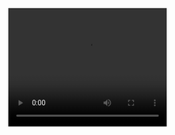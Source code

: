 <video width="320" height="240" controls>
  <source src="[path-to-video.mp4](https://youtu.be/LtW7ISqHFS0?si=haVMFamEY7QgV0L6)" type="video/mp4">
  Your browser does not support the video tag.
</video>
